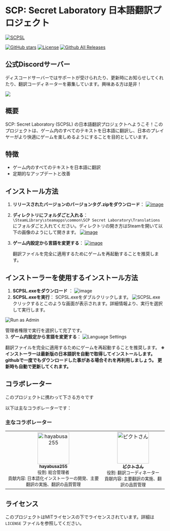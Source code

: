 # SCP: Secret Laboratory 日本語翻訳プロジェクト

[![SCPSL](https://shared.akamai.steamstatic.com/store_item_assets/steam/apps/700330/capsule_616x353.jpg?t=1717344352)]()

[![GitHub stars](https://img.shields.io/github/stars/hayabusa255/SCPSLTranslationJP)]() [![License](https://img.shields.io/github/license/hayabusa255/SCPSLTranslationJP)](https://github.com/hayabusa255/SCPSLTranslationJP/blob/main/LICENSE)
[![Github All Releases](https://img.shields.io/github/downloads/hayabusa255/SCPSLTranslationJP/total.svg)](https://github.com/hayabusa255/SCPSLTranslationJP/releases)
## 公式Discordサーバー

ディスコードサーバーではサポートが受けられたり、更新時にお知らせしてくれたり、翻訳コーディネーターを募集しています。興味ある方は是非！


[![](https://dcbadge.limes.pink/api/server/NNcHeyQNSf)](https://discord.gg/NNcHeyQNSf)


## 概要
SCP: Secret Laboratory (SCPSL) の日本語翻訳プロジェクトへようこそ！このプロジェクトは、ゲーム内のすべてのテキストを日本語に翻訳し、日本のプレイヤーがより快適にゲームを楽しめるようにすることを目的としています。

## 特徴
- ゲーム内のすべてのテキストを日本語に翻訳
- 定期的なアップデートと改善

## インストール方法
1. **リリースされたバージョンのバージョンタグ.zipをダウンロード**：
      [![image](https://github.com/hayabusa255/SCPSLTranslationJP/assets/140249828/47f1eb3f-0004-4834-801a-248fd2f8a4d0)]()
2. **ディレクトリにフォルダごと入れる**：
    `\SteamLibrary\steamapps\common\SCP Secret Laboratory\Translations` にフォルダごと入れてください。ディレクトリの開き方はSteamを開いて以下の画像のようにして開きます。
    [![image](https://github.com/hayabusa255/SCPSLTranslationJP/assets/140249828/b7a3309b-cee3-44ac-92be-e97165cda390)]()

3. **ゲーム内設定から言語を変更する**：
    [![image](https://github.com/hayabusa255/SCPSLTranslationJP/assets/140249828/5f85438c-641a-4fcc-8641-d13ed887ee12)]()
    
    翻訳ファイルを完全に適用するためにゲームを再起動することを推奨します。
## インストーラーを使用するインストール方法
1. **SCPSL.exeをダウンロード** ：
![image](https://github.com/hayabusa255/SCPSLTranslationJP/assets/140249828/6f6a1a08-de22-4e60-ad33-b2af9acf1416)
2. **SCPSL.exeを実行**：
 SCPSL.exeをダブルクリックします。
![SCPSL.exe](https://github.com/hayabusa255/SCPSLTranslationJP/assets/140249828/a69c5917-356e-464e-ade4-c4008316bede)
 クリックするとこのような画面が表示されます。詳細情報より、実行を選択して実行します。
            
![Run as Admin](https://github.com/hayabusa255/SCPSLTranslationJP/assets/140249828/e31991a3-6f39-48d6-8e6f-f9073c95b52c)

管理者権限で実行を選択して完了です。  
3. **ゲーム内設定から言語を変更する**：
  ![Language Settings](https://github.com/hayabusa255/SCPSLTranslationJP/assets/140249828/5f85438c-641a-4fcc-8641-d13ed887ee12)
            
翻訳ファイルを完全に適用するためにゲームを再起動することを推奨します。
**※インストーラーは最新版の日本語訳を自動で取得してインストールします。githubで一度でもダウンロードした事がある場合それを再利用しましょう。**
**更新時も自動で更新してくれます。**

## コラボレーター

このプロジェクトに携わって下さる方々です

以下は主なコラボレーターです：

### 主なコラボレーター

<table>
  <tr>
    <td align="center">
      <a href="https://github.com/hayabusa255">
        <img src="https://github.com/hayabusa255.png" width="100px;" alt="hayabusa255"/>
        <br />
        <sub><b>hayabusa255</b></sub>
      </a>
      <br />
      <sub>役割: 総合管理者</sub>
      <br />
      <sub>貢献内容: 日本語化インストーラーの開発、主要翻訳の実施、翻訳の品質管理</sub>
    </td>
    <td align="center">
      <a href="https://github.com/PikutoSun2">
        <img src="https://github.com/PikutoSun2.png" width="100px;" alt="ピクトさん"/>
        <br />
        <sub><b>ピクトさん</b></sub>
      </a>
      <br />
      <sub>役割: 翻訳コーディネーター</sub>
      <br />
      <sub>貢献内容: 主要翻訳の実施、翻訳の品質管理</sub>
    </td>
  </tr>
</table>



## ライセンス
このプロジェクトはMITライセンスの下でライセンスされています。詳細は `LICENSE` ファイルを参照してください。
